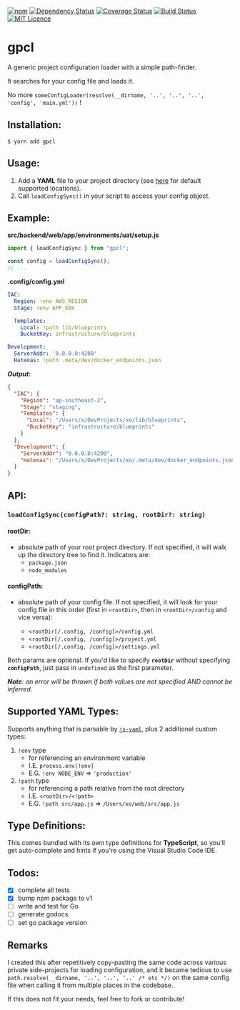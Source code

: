 [![npm](https://img.shields.io/npm/v/gpcl.svg)](https://www.npmjs.com/package/gpcl)
[![Dependency Status](https://www.versioneye.com/user/projects/59d082b015f0d723152e3587/badge.svg?style=flat-square)](https://www.versioneye.com/user/projects/59d082b015f0d723152e3587)
[![Coverage Status](https://coveralls.io/repos/github/gerardmrk/gpcl/badge.svg?branch=master)](https://coveralls.io/github/gerardmrk/gpcl?branch=master)
[![Build Status](https://travis-ci.org/gerardmrk/gpcl.svg?branch=master)](https://travis-ci.org/gerardmrk/gpcl)
[![MIT Licence](https://badges.frapsoft.com/os/mit/mit.svg?v=103)](https://opensource.org/licenses/mit-license.php)

# gpcl

A generic project configuration loader with a simple path-finder.

It searches for your config file and loads it.

No more `someConfigLoader(resolve(__dirname, '..', '..', '..', 'config', 'main.yml'))` !

## Installation:

```
$ yarn add gpcl
```

## Usage:

1. Add a **YAML** file to your project directory (see [here](#configpath) for default supported locations).
2. Call `loadConfigSync()` in your script to access your config object.

## Example:

**src/backend/web/app/environments/uat/setup.js**
```js
import { loadConfigSync } from "gpcl";

const config = loadConfigSync();
// ...
```

**.config/config.yml**
```yml
IAC:
  Region: !env AWS_REGION
  Stage: !env APP_ENV

  Templates:
    Local: !path lib/blueprints
    BucketKey: infrastructure/blueprints

Development:
  ServerAddr: '0.0.0.0:4200'
  Hateoas: !path .meta/dev/docker_endpoints.json
```

***Output:***
```json
{
  "IAC": {
    "Region": "ap-southeast-2",
    "Stage": "staging",
    "Templates": {
      "Local": "/Users/x/DevProjects/xo/lib/blueprints",
      "BucketKey": "infrastructure/blueprints"
    }
  },
  "Development": {
    "ServerAddr": "0.0.0.0:4200",
    "Hateoas": "/Users/x/DevProjects/xo/.meta/dev/docker_endpoints.json"
  }
}
```

## API:

### `loadConfigSync(configPath?: string, rootDir?: string)`

#### rootDir:
- absolute path of your root project directory. If not specified, it will walk up the directory tree to find it. Indicators are:
  - `package.json`
  - `node_modules`

#### configPath:
- absolute path of your config file. If not specified, it will look for your config file in this order (first in `<rootDir>`, then in `<rootDir>/config` and vice versa):

  - `<rootDir[/.config, /config]>/config.yml`
  - `<rootDir[/.config, /config]>/project.yml`
  - `<rootDir[/.config, /config]>/settings.yml`

Both params are optional. If you'd like to specify **`rootDir`** without specifying **`configPath`**,
just pass in `undefined` as the first parameter.

***Note**: an error will be thrown if both values are not specified AND cannot be inferred.*

## Supported YAML Types:

Supports anything that is parsable by [`js-yaml`](https://github.com/nodeca/js-yaml#supported-yaml-types), plus 2 additional custom types:

1. `!env` type
    - for referencing an environment variable
    - I.E. `process.env[!env]`
    - E.G. `!env NODE_ENV` => `'production'`
2. `!path` type
    - for referencing a path relative from the root directory
    - I.E. `<rootDir>/<!path>`
    - E.G. `!path src/app.js` => `/Users/xo/web/src/app.js`

## Type Definitions:

This comes bundled with its own type definitions for **TypeScript**, so you'll get auto-complete and hints if you're using the Visual Studio Code IDE.

## Todos:

- [x] complete all tests
- [x] bump npm package to v1
- [ ] write and test for Go
- [ ] generate godocs
- [ ] set go package version

## Remarks

I created this after repetitively copy-pasting the same code across various private side-projects for loading configuration, and it became tedious to use `path.resolve(__dirname, '..', '..', '..' /* etc */)` on the same config file when calling it from multiple places in the codebase.

If this does not fit your needs, feel free to fork or contribute!

